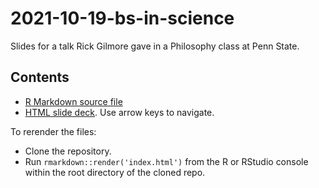 # 2021-10-19-bs-in-science

Slides for a talk Rick Gilmore gave in a Philosophy class at Penn State.

## Contents

- [R Markdown source file](index.Rmd)
- [HTML slide deck](https://gilmore-lab.github.io/2021-10-19-bs-in-science/). Use arrow keys to navigate.

To rerender the files:

- Clone the repository.
- Run `rmarkdown::render('index.html')` from the R or RStudio console within the root directory of the cloned repo.



